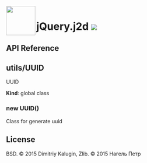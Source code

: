 <img src="https://github.com/fsggs/jquery.j2d/blob/0.2.0-dev/src/img/logo.png?raw=true" align="left" width="80"/>
<h1 align="left">jQuery.j2d <a href="https://www.versioneye.com/user/projects/56afa5f63d82b9003761dfc8">
    <img src="https://www.versioneye.com/user/projects/56afa5f63d82b9003761dfc8/badge.svg?style=flat"/></a></h1>


## API Reference

<a name="utils/UUID"></a>

## utils/UUID
UUID

**Kind**: global class  
<a name="new_utils/UUID_new"></a>

### new UUID()
Class for generate uuid


## License

BSD. © 2015 Dimitriy Kalugin, Zlib. © 2015 Нагель Петр

